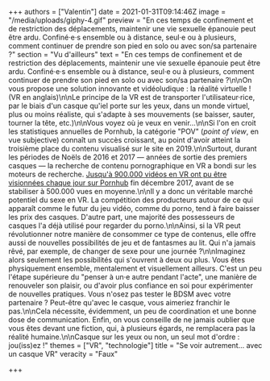 +++
authors = ["Valentin"]
date = 2021-01-31T09:14:46Z
image = "/media/uploads/giphy-4.gif"
preview = "En ces temps de confinement et de restriction des déplacements, maintenir une vie sexuelle épanouie peut être ardu. Confiné·e·s ensemble ou à distance, seul·e ou à plusieurs, comment continuer de prendre son pied en solo ou avec son/sa partenaire ?"
section = "Vu d'ailleurs"
text = "En ces temps de confinement et de restriction des déplacements, maintenir une vie sexuelle épanouie peut être ardu. Confiné·e·s ensemble ou à distance, seul·e ou à plusieurs, comment continuer de prendre son pied en solo ou avec son/sa partenaire ?\n\nOn vous propose une solution innovante et vidéoludique : la réalité virtuelle ! (VR en anglais)\n\nLe principe de la VR est de transporter l'utilisateur·rice, par le biais d'un casque qu'iel porte sur les yeux, dans un monde virtuel, plus ou moins réaliste, qui s'adapte à ses mouvements (se baisser, sauter, tourner la tête, etc.)\n\nVous voyez où je veux en venir...\n\nSi l'on en croit les statistiques annuelles de Pornhub, la catégorie \"POV\" (_point of view_, en vue subjective) connaît un succès croissant, au point d'avoir atteint la troisième place du contenu visualisé sur le site en 2019.\n\nSurtout, durant les périodes de Noëls de 2016 et 2017 — années de sortie des premiers casques — la recherche de contenu pornographique en VR a bondi sur les moteurs de recherche. [Jusqu'à 900.000 vidéos en VR ont pu être visionnées chaque jour sur Pornhub](https://www.pornhub.com/insights/virtual-reality) fin décembre 2017, avant de se stabiliser à 500.000 vues en moyenne.\n\nIl y a donc un véritable marché potentiel du sexe en VR. La compétition des producteurs autour de ce qui apparaît comme le futur du jeu vidéo, comme du porno, tend à faire baisser les prix des casques. D'autre part, une majorité des possesseurs de casques l'a déjà utilisé pour regarder du porno.\n\nAinsi, si la VR peut révolutionner notre manière de consommer ce type de contenus, elle offre aussi de nouvelles possibilités de jeu et de fantasmes au lit. Qui n'a jamais rêvé, par exemple, de changer de sexe pour une journée ?\n\nImaginez alors seulement les possibilités qui s'ouvrent à deux ou plus. Vous êtes physiquement ensemble, mentalement et visuellement ailleurs. C'est un peu l'étape supérieure du \"penser à un·e autre pendant l'acte\", une manière de renouveler son plaisir, ou d'avoir plus confiance en soi pour expérimenter de nouvelles pratiques. Vous n'osez pas tester le BDSM avec votre partenaire ? Peut-être qu'avec le casque, vous aimeriez franchir le pas.\n\nCela nécessite, évidemment, un peu de coordination et une bonne dose de communication. Enfin, on vous conseille de ne jamais oublier que vous êtes devant une fiction, qui, à plusieurs égards, ne remplacera pas la réalité humaine.\n\nCasque sur les yeux ou non, un seul mot d'ordre : jou(iss)ez !"
themes = ["VR", "technologie"]
title = "Se voir autrement... avec un casque VR"
veracity = "Faux"

+++
